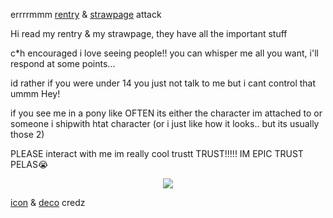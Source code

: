 errrrmmm [rentry](https://rentry.co/mirroredgem) & [strawpage](https://sfothletsky.straw.page) attack

Hi read my rentry & my strawpage, they have all the important stuff

c*h encouraged i love seeing people!! you can whisper me all you want, i'll respond at some points...

id rather if you were under 14 you just not talk to me but i cant control that ummm Hey!

if you see me in a pony like OFTEN its either the character im attached to or someone i shipwith htat character (or i just like how it looks.. but its usually those 2)

PLEASE interact with me im really cool trustt TRUST!!!!! IM EPIC TRUST PELAS😭


<p align="center">
<img src="https://files.catbox.moe/6valav.png">
</p> 

[icon](https://www.tumblr.com/rokikubo/774513683774816256/low-stakes-ms-paint-doodles?source=share) & [deco](https://www.tumblr.com/chernyskaaa/770742699005444096/they-didnt-communicate-much-but-they-have?source=share) credz

